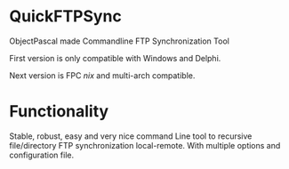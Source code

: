 # QuickFTPSync
ObjectPascal made Commandline FTP Synchronization Tool

First version is only compatible with Windows and Delphi.

Next version is FPC *nix* and multi-arch compatible.

# Functionality
Stable, robust, easy and very nice command Line tool to recursive file/directory FTP synchronization local-remote. With multiple options and configuration file.
